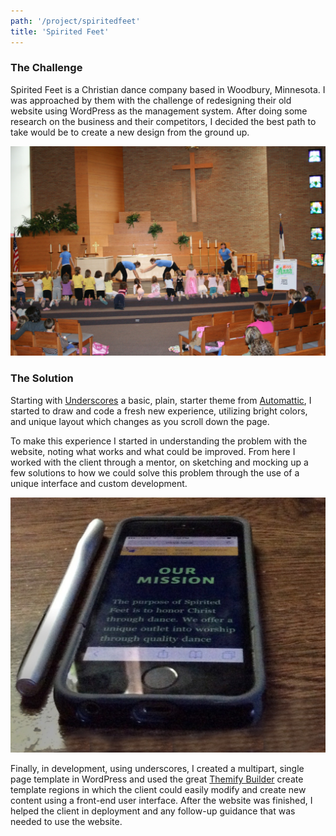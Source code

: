 ```yaml
---
path: '/project/spiritedfeet'
title: 'Spirited Feet'
---
```


### The Challenge

Spirited Feet is a Christian dance company based in Woodbury, Minnesota. I was approached by them with the challenge of redesigning their old website using WordPress as the management system. After doing some research on the business and their competitors, I decided the best path to take would be to create a new design from the ground up.

![Some Image](./something.jpg)

### The Solution

Starting with  [Underscores](http://underscores.me/) a basic, plain, starter theme from [Automattic](https://automattic.com/), I started to draw and code a fresh new experience, utilizing bright colors, and unique layout which changes as you scroll down the page.

To make this experience I started in understanding the problem with the website, noting what works and what could be improved. From here I worked with the client through a mentor, on sketching and mocking up a few solutions to how we could solve this problem through the use of a unique interface and custom development.

![mobile screenshots](./spirited-feet-mobile.jpg)

Finally, in development, using underscores, I created a multipart, single page template in WordPress and used the great [Themify Builder](https://themify.me/builder) create template regions in which the client could easily modify and create new content using a front-end user interface. After the website was finished, I helped the client in deployment and any follow-up guidance that was needed to use the website.



